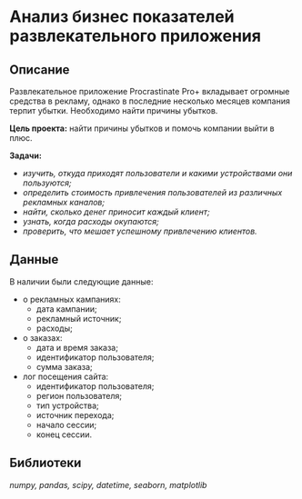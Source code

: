 # Анализ бизнес показателей развлекательного приложения

## Описание
Развлекательное приложение Procrastinate Pro+ вкладывает огромные средства в рекламу, однако в последние несколько месяцев компания терпит убытки. Необходимо найти причины убытков.

**Цель проекта:**  найти причины убытков и помочь компании выйти в плюс.

**Задачи:** 

- *изучить, откуда приходят пользователи и какими устройствами они пользуются;*
- *определить стоимость привлечения пользователей из различных рекламных каналов;*
- *найти, сколько денег приносит каждый клиент;* 
- *узнать, когда расходы окупаются;*
- *проверить, что мешает успешному привлечению клиентов.*

## Данные

В наличии были следующие данные:

- о рекламных кампаниях:
  - дата кампании;
  - рекламный источник;
  - расходы;
- о заказах:
  - дата и время заказа;
  - идентификатор пользователя;
  - сумма заказа;
- лог посещения сайта:
  - идентификатор пользователя;
  - регион пользователя;
  - тип устройства;
  - источник перехода;
  - начало сессии;
  - конец сессии.


## Библиотеки
*numpy, pandas, scipy, datetime, seaborn, matplotlib*




